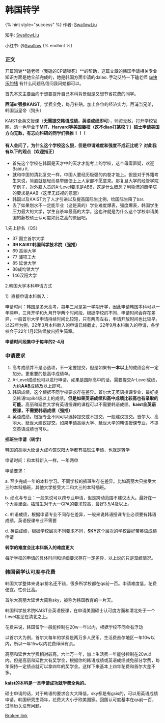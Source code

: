 # 韩国转学

{% hint style="success" %}
作者: [SwallowLiu](https://www.zhihu.com/people/swallowliu)

知乎: [SwallowLiu](https://www.zhihu.com/people/swallowliu)

小红书: @[Swallow](https://www.xiaohongshu.com/user/profile/5fa5fa26000000000100ac4f?xhsshare=WeixinSession\&appuid=5fa5fa26000000000100ac4f\&apptime=1654735504)
{% endhint %}

### 正文

开篇鸣谢**磕老师（我磕的CP请锁死）**的帮助，这篇文章的韩国申请相关专业知识方面是她全部完成的，她是韩国方面申请的dalao. 手动艾特一下磕老师 [@快乐的猪](https://www.zhihu.com/people/39f1735b308d80885dd9b465f884e1ce) 有什么问题私信问我问她都可以。

首先本文主要面向于想要提升自己本科背景但是又想节省花费的同学。

**西浦er强推KAIST**，学费全免，每月补贴，加上各位的经济实力，西浦当兄弟，韩国当皇帝（狗头）

KAIST全英文授课（**无需提交韩语成绩，英语成绩即可**），师资无敌，打开学校官网，清一色毕业于**MIT、Harvard等美国藤校（这不diao打某校？）硕士申请美国方向无敌，有志向科研的同学们强推！！！**

#### 有人会问了，为什么这个学校这么狠，但是申请难度和强度不成正比呢？ 对此我有以下的观点（欢迎指正）

* 首先这个学校在韩国是天才中的天才才能考上的学校，这个毋庸置疑，欢迎Baidu it.
* 就和中国的清北复交一样，中国人要经历极强的内卷才能上。但是对于外籍考生来说，简直就是轻而易举随便上上人家都不愿意来。那复旦大学的经管学院举例子，对外籍人员的A-Level要求是ABB，这是什么概念？利物浦的商学院的要求是AAB（这里无歧视的意思）
* 韩国以及KAIST为了人才引进以及提高国际生比例，给国际生降了bar.
* 去了如果划水不一定能毕业（这是真的）学业难度爆表，强度爆表，韩国学生压力最大的大学，学生自杀率最高的大学。这也许就是为什么这个学校申请美国的藤校硕士认可度如此之高的原因吧。

1.先上排名（QS）

* 37 国立首尔大学
* **39 KAIST韩国科学技术院（强推）**
* 69 高丽大学
* 77 浦项工大
* 85 延世大学
* 88成均馆大学
* 146汉阳大学

2.韩国大学本科申请方式

1）直接申请本科新入：

申请时间：韩国是冬天高考，每年三月是第一学期开学，因此申请韩国本科可以一年两申，三月开学和九月开学两个时间段。根据学校的不同，申请时间会存在差异，一般首尔大学申请持续时间比较短，只有两周左右，申请开放时间也比较早。以22年为例，22年3月本科新入的申请已经截止，22年9月本科新入的申请，各学校会于22年1月起陆续放出招生简章。

**申请时间段集中于每年的2-4月**

### 申请要求

1. 高考成绩并不是必选项，不一定要提交，但是如果有**一本以上**的成绩会有一定加分。更重要的是高中成绩单。
2. A-Level成绩也可以进行申请，如果是国际高中的话，需要提交A-Level成绩，大约**AAB**成绩及以上即可。
3. 韩语成绩，这个根据不同学校要求存在差异。首尔大无英语授课专业，最好提交韩语topik4级以上的成绩，**但是如果英语成绩和高中成绩比较高也有录取的可能**。高丽和延世大学有英语授课的课程可以不需要韩语成绩。**kaist全英语授课，不需要韩语成绩（强推）**
4. 英语成绩，根据专业不同可以选择提交或不提交，一般建议提交。首尔大、高丽大、延世大建议提交。如果申请高丽大学、延世大学的韩语授课专业，不提交英语成绩也可以。

**插班生申请（转学）**

韩国的高丽大延世大成均馆汉阳大学都有插班生申请，也就是转学

申请时间：和本科新入一样，一年两申

申请要求：

a. 至少完成一年的本科学习。不同学校的插班生存在差异。比如高丽大只接受大三的本科插班，其他大学接受大二和大三的本科插班。

b. 绩点与专业：一般来说可以跨专业申请，但是跨动范围不建议太大。最好在一个大类里面。插班生对于大一GPA的要求较高，最好3.5/4及以上。

c. 韩语成绩，根据申请专业不同存在差异，一般来说韩语授课专业必须要有韩语成绩。英语授课专业不需要

d. 英语成绩，根据学校层次不同要求不同，**SKY**这个层次的学校最好带英语成绩申请

**转学的难度会比本科新入的难度更大**

每所学校的申请的具体时间和详细要求存在一定差异，以上说的只是笼统情况。

### 韩国留学认可度与花费

韩国大学整体来说qs排名还不错，很多所学校都在qs前一百。申请难度低，花费便宜。性价比高。

首尔大高丽大延世大简称sky，被称为韩国教育的一片天。

韩国科学技术院KAIST全英语授课，在申请美国硕士认可度方面和清北处于一个Level甚至在清北之上。

花费来说，韩国留学一般能控制在20w一年以内，根据学校不同会有浮动

以首尔大为例，首尔大每年的学费是两万多人民币，生活费首尔地区一年10w以内，所以一年15w以内花费绰绰有余。

高丽和延世大学费相对较高，六七万一年，加上生活费一年能够控制在20w以内。但是高丽和延世大有奖学金，根据你的韩语成绩或英语成绩减免部分学费，每年保持一定绩点就可以拿四年的奖学金。这样下来基本上四年花费和首尔大差不多。

**kaist的本科是一旦申请成功就学费全免的。**

硕士申请的话，对于韩语的要求会大大降低，sky都是有gsis的，可以用英语成绩申请。韩国研究生两年，花费大大小于欧美国家。回国认可度基本在qs前一百，过简历关没有问题。

[Broken link](broken-reference "mention")

